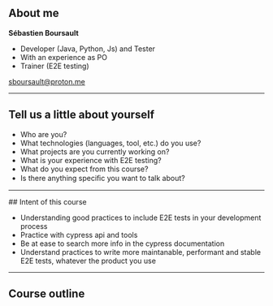 


## About me

<p class="text-size-heading-3"><b>Sébastien Boursault</b>

<ul class="mt-100 no-bullets">
  <li>Developer (Java, Python, Js) and Tester
  <li>With an experience as PO
  <li>Trainer (E2E testing)
</ul>

sboursault@proton.me

---

## Tell us a little about yourself

<ul class="mt-125">
  <li>Who are you?
  <li>What technologies (languages, tool, etc.) do you use?
  <li>What projects are you currently working on?
  <li>What is your experience with E2E testing?
  <li>What do you expect from this course?
  <li>Is there anything speciﬁc you want to talk about?
</ul>

---

## Intent of this course

- Understanding good practices to include E2E tests in your development process
- Practice with cypress api and tools
- Be at ease to search more info in the cypress documentation
- Understand practices to write more maintanable, performant and stable E2E tests, whatever the product you use

<!-- .element: class="mt-125" -->

---

<!-- .slide: id="toc" -->

## Course outline
<!-- .element: class="text-size-heading-3 mt-25" -->

<ol class="text-level-6" style="column-count: 2;">
</ol>

